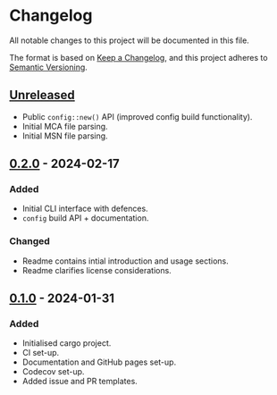# Changelog

All notable changes to this project will be documented in this file.

The format is based on [Keep a Changelog](https://keepachangelog.com/en/1.0.0/),
and this project adheres to [Semantic Versioning](https://semver.org/spec/v2.0.0.html).

## [Unreleased]

- Public `config::new()` API (improved config build functionality).
- Initial MCA file parsing.
- Initial MSN file parsing.

## [0.2.0] - 2024-02-17

### Added
- Initial CLI interface with defences.
- `config` build API + documentation.

### Changed
- Readme contains intial introduction and usage sections.
- Readme clarifies license considerations.

## [0.1.0] - 2024-01-31

### Added

- Initialised cargo project.
- CI set-up.
- Documentation and GitHub pages set-up.
- Codecov set-up.
- Added issue and PR templates.

[unreleased]: https://github.com/heuristic-pedals/atoc2gtfs/compare/v0.1.0...HEAD
[0.2.0]: https://github.com/heuristic-pedals/atoc2gtfs/compare/v0.1.0...v0.2.0
[0.1.0]: https://github.com/heuristic-pedals/atoc2gtfs/releases/tag/v0.1.0